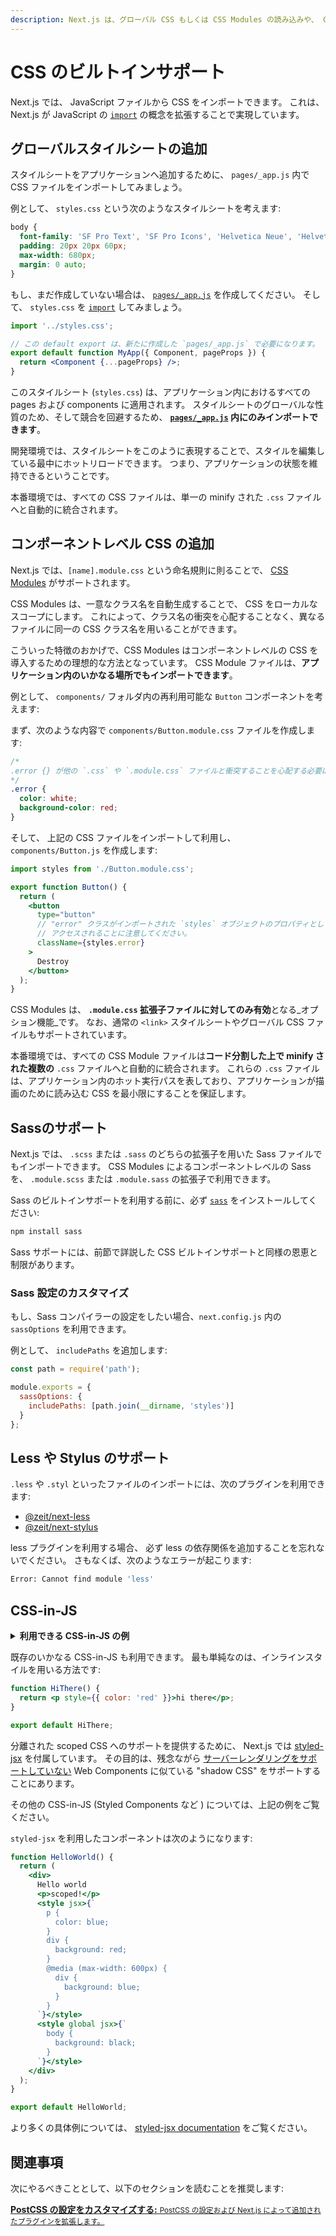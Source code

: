 ```yaml
---
description: Next.js は、グローバル CSS もしくは CSS Modules の読み込みや、 CSS-in-JS としての `styled-jsx` の利用、あるいは他のいかなる CSS-in-JS もサポートしています！実際に見ていきましょう。
---
```


# CSS のビルトインサポート

Next.js では、 JavaScript ファイルから CSS をインポートできます。
これは、 Next.js が JavaScript の [`import`](https://developer.mozilla.org/ja/docs/Web/JavaScript/Reference/Statements/import) の概念を拡張することで実現しています。

## グローバルスタイルシートの追加

スタイルシートをアプリケーションへ追加するために、 `pages/_app.js` 内で CSS ファイルをインポートしてみましょう。

例として、 `styles.css` という次のようなスタイルシートを考えます:

```css
body {
  font-family: 'SF Pro Text', 'SF Pro Icons', 'Helvetica Neue', 'Helvetica', 'Arial', sans-serif;
  padding: 20px 20px 60px;
  max-width: 680px;
  margin: 0 auto;
}
```

もし、まだ作成していない場合は、 [`pages/_app.js`](/docs/advanced-features/custom-app) を作成してください。
そして、 `styles.css` を [`import`](https://developer.mozilla.org/ja/docs/Web/JavaScript/Reference/Statements/import) してみましょう。

```jsx
import '../styles.css';

// この default export は、新たに作成した `pages/_app.js` で必要になります。
export default function MyApp({ Component, pageProps }) {
  return <Component {...pageProps} />;
}
```

このスタイルシート (`styles.css`) は、アプリケーション内におけるすべての pages および components に適用されます。
スタイルシートのグローバルな性質のため、そして競合を回避するため、 **[`pages/_app.js`](/docs/advanced-features/custom-app) 内にのみインポートできます**。

開発環境では、スタイルシートをこのように表現することで、スタイルを編集している最中にホットリロードできます。
つまり、アプリケーションの状態を維持できるということです。

本番環境では、すべての CSS ファイルは、単一の minify された `.css` ファイルへと自動的に統合されます。

## コンポーネントレベル CSS の追加

Next.js では、`[name].module.css` という命名規則に則ることで、 [CSS Modules](https://github.com/css-modules/css-modules) がサポートされます。

CSS Modules は、一意なクラス名を自動生成することで、 CSS をローカルなスコープにします。
これによって、クラス名の衝突を心配することなく、異なるファイルに同一の CSS クラス名を用いることができます。

こういった特徴のおかげで、CSS Modules はコンポーネントレベルの CSS を導入するための理想的な方法となっています。
CSS Module ファイルは、**アプリケーション内のいかなる場所でもインポートできます**。

例として、 `components/` フォルダ内の再利用可能な `Button` コンポーネントを考えます:

まず、次のような内容で `components/Button.module.css` ファイルを作成します:

```css
/*
.error {} が他の `.css` や `.module.css` ファイルと衝突することを心配する必要はありません！
*/
.error {
  color: white;
  background-color: red;
}
```

そして、 上記の CSS ファイルをインポートして利用し、 `components/Button.js` を作成します:

```jsx
import styles from './Button.module.css';

export function Button() {
  return (
    <button
      type="button"
      // "error" クラスがインポートされた `styles` オブジェクトのプロパティとして
      // アクセスされることに注意してください。
      className={styles.error}
    >
      Destroy
    </button>
  );
}
```

CSS Modules は、 **`.module.css` 拡張子ファイルに対してのみ有効**となる_オプション機能_です。
なお、通常の `<link>` スタイルシートやグローバル CSS ファイルもサポートされています。

本番環境では、すべての CSS Module ファイルは**コード分割した上で minify された複数の** `.css` ファイルへと自動的に統合されます。
これらの `.css` ファイルは、アプリケーション内のホット実行パスを表しており、アプリケーションが描画のために読み込む CSS を最小限にすることを保証します。

## Sassのサポート

Next.js では、 `.scss` または `.sass` のどちらの拡張子を用いた Sass ファイルでもインポートできます。
CSS Modules によるコンポーネントレベルの Sass を、 `.module.scss` または `.module.sass` の拡張子で利用できます。

Sass のビルトインサポートを利用する前に、必ず [`sass`](https://github.com/sass/sass) をインストールしてください:

```bash
npm install sass
```

Sass サポートには、前節で詳説した CSS ビルトインサポートと同様の恩恵と制限があります。

### Sass 設定のカスタマイズ

もし、Sass コンパイラーの設定をしたい場合、`next.config.js` 内の `sassOptions` を利用できます。

例として、 `includePaths` を追加します:

```js
const path = require('path');

module.exports = {
  sassOptions: {
    includePaths: [path.join(__dirname, 'styles')]
  }
};
```

## Less や Stylus のサポート

`.less` や `.styl` といったファイルのインポートには、次のプラグインを利用できます:

- [@zeit/next-less](https://github.com/vercel/next-plugins/tree/master/packages/next-less)
- [@zeit/next-stylus](https://github.com/vercel/next-plugins/tree/master/packages/next-stylus)

less プラグインを利用する場合、 必ず less の依存関係を追加することを忘れないでください。
さもなくば、次のようなエラーが起こります:

```bash
Error: Cannot find module 'less'
```

## CSS-in-JS

<details>
  <summary><b>利用できる CSS-in-JS の例</b></summary>
  <ul>
    <li><a href="https://github.com/vercel/next.js/tree/canary/examples/basic-css">Styled JSX</a></li>
    <li><a href="https://github.com/vercel/next.js/tree/canary/examples/with-styled-components">Styled Components</a></li>
    <li><a href="https://github.com/vercel/next.js/tree/canary/examples/with-styletron">Styletron</a></li>
    <li><a href="https://github.com/vercel/next.js/tree/canary/examples/with-glamor">Glamor</a></li>
    <li><a href="https://github.com/vercel/next.js/tree/canary/examples/with-cxs">Cxs</a></li>
    <li><a href="https://github.com/vercel/next.js/tree/canary/examples/with-aphrodite">Aphrodite</a></li>
    <li><a href="https://github.com/vercel/next.js/tree/canary/examples/with-fela">Fela</a></li>
  </ul>
</details>

既存のいかなる CSS-in-JS も利用できます。
最も単純なのは、インラインスタイルを用いる方法です:

```jsx
function HiThere() {
  return <p style={{ color: 'red' }}>hi there</p>;
}

export default HiThere;
```

分離された scoped CSS へのサポートを提供するために、 Next.js では [styled-jsx](https://github.com/vercel/styled-jsx) を付属しています。
その目的は、残念ながら [サーバーレンダリングをサポートしていない](https://github.com/w3c/webcomponents/issues/71) Web Components に似ている "shadow CSS" をサポートすることにあります。

その他の CSS-in-JS (Styled Components など ) については、上記の例をご覧ください。

`styled-jsx` を利用したコンポーネントは次のようになります:

```jsx
function HelloWorld() {
  return (
    <div>
      Hello world
      <p>scoped!</p>
      <style jsx>{`
        p {
          color: blue;
        }
        div {
          background: red;
        }
        @media (max-width: 600px) {
          div {
            background: blue;
          }
        }
      `}</style>
      <style global jsx>{`
        body {
          background: black;
        }
      `}</style>
    </div>
  );
}

export default HelloWorld;
```

より多くの具体例については、 [styled-jsx documentation](https://github.com/vercel/styled-jsx) をご覧ください。

## 関連事項

次にやるべきこととして、以下のセクションを読むことを推奨します:

<div class="card">
  <a href="/docs/advanced-features/customizing-postcss-config.md">
    <b>PostCSS の設定をカスタマイズする:</b>
    <small>PostCSS の設定および Next.js によって追加されたプラグインを拡張します。</small>
  </a>
</div>
